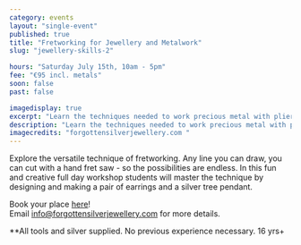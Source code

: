 ```yaml
---
category: events
layout: "single-event"
published: true
title: "Fretworking for Jewellery and Metalwork"
slug: "jewellery-skills-2"

hours: "Saturday July 15th, 10am - 5pm"
fee: "€95 incl. metals"
soon: false
past: false

imagedisplay: true
excerpt: "Learn the techniques needed to work precious metal with pliers, files, hammers, blowtorches - design and make earrings, pendants from Silver and other precious metals"
description: "Learn the techniques needed to work precious metal with pliers, files, hammers, blowtorches - design and make earrings, pendants from Silver and other precious metals"
imagecredits: "forgottensilverjewellery.com "
---
```


Explore the versatile technique of fretworking. Any line you can draw, you can cut with a hand fret saw - so the possibilities are endless. In this fun and creative full day workshop students will master the technique by designing and making a pair of earrings and a silver tree pendant.

Book your place [here](http://fablablimerick.ticketleap.com/fretworking-for-jewellery-and-metalwork/)! <br>
Email [info@forgottensilverjewellery.com](mailto:info@forgottensilverjewellery.com) for more details.

**All tools and silver supplied. No previous experience necessary. 16 yrs+
